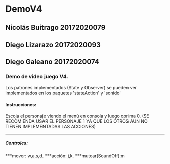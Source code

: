 

# DemoV4 
## Nicolás Buitrago 20172020079 
## Diego Lizarazo 20172020093 
## Diego Galeano 20172020074

### Demo de video juego V4. 
Los patrones implementados (State y Observer) se pueden ver implementados en los paquetes 'stateAction' y 'sonido' 

#### Instrucciones: 
Escoja el personaje viendo el menú en consola y luego oprima 0. (SE RECOMIENDA USAR EL PERSONAJE 1 YA QUE LOS OTROS AUN NO TIENEN IMPLEMENTADAS LAS ACCIONES)
___
##### Controles: 
  ***mover: w,a,s,d.
  ***acción: j,k.
  ***mutear(SoundOff):m
